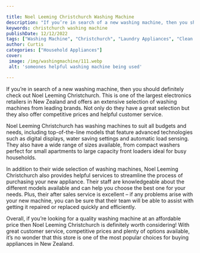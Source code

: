 ```yaml
---

title: Noel Leeming Christchurch Washing Machine
description: "If you’re in search of a new washing machine, then you should definitely check out Noel Leeming Christchurch. This is one of the l...swipe up to find out"
keywords: christchurch washing machine
publishDate: 12/12/2022
tags: ["Washing Machine", "Christchurch", "Laundry Appliances", "Clean Appliance"]
author: Curtis
categories: ["Household Appliances"]
cover: 
 image: /img/washingmachine/111.webp
 alt: 'someones helpful washing machine being used'

---
```


If you’re in search of a new washing machine, then you should definitely check out Noel Leeming Christchurch. This is one of the largest electronics retailers in New Zealand and offers an extensive selection of washing machines from leading brands. Not only do they have a great selection but they also offer competitive prices and helpful customer service. 

Noel Leeming Christchurch has washing machines to suit all budgets and needs, including top-of-the-line models that feature advanced technologies such as digital displays, water saving settings and automatic load sensing. They also have a wide range of sizes available, from compact washers perfect for small apartments to large capacity front loaders ideal for busy households. 

In addition to their wide selection of washing machines, Noel Leeming Christchurch also provides helpful services to streamline the process of purchasing your new appliance. Their staff are knowledgeable about the different models available and can help you choose the best one for your needs. Plus, their after sales service is excellent – if any problems arise with your new machine, you can be sure that their team will be able to assist with getting it repaired or replaced quickly and efficiently. 

Overall, if you’re looking for a quality washing machine at an affordable price then Noel Leeming Christchurch is definitely worth considering! With great customer service, competitive prices and plenty of options available, it’s no wonder that this store is one of the most popular choices for buying appliances in New Zealand.
